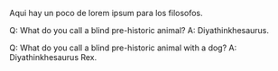 Aqui hay un poco de lorem ipsum para los filosofos.

Q:	What do you call a blind pre-historic animal?
A:	Diyathinkhesaurus.

Q:	What do you call a blind pre-historic animal with a dog?
A:	Diyathinkhesaurus Rex.
